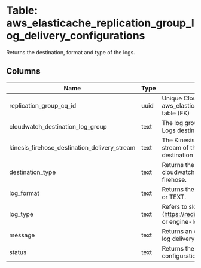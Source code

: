 
# Table: aws_elasticache_replication_group_log_delivery_configurations
Returns the destination, format and type of the logs.
## Columns
| Name        | Type           | Description  |
| ------------- | ------------- | -----  |
|replication_group_cq_id|uuid|Unique CloudQuery ID of aws_elasticache_replication_groups table (FK)|
|cloudwatch_destination_log_group|text|The log group of the CloudWatch Logs destination|
|kinesis_firehose_destination_delivery_stream|text|The Kinesis Data Firehose delivery stream of the Kinesis Data Firehose destination|
|destination_type|text|Returns the destination type, either cloudwatch-logs or kinesis-firehose.|
|log_format|text|Returns the log format, either JSON or TEXT.|
|log_type|text|Refers to slow-log (https://redis.io/commands/slowlog) or engine-log.|
|message|text|Returns an error message for the log delivery configuration.|
|status|text|Returns the log delivery configuration status|
